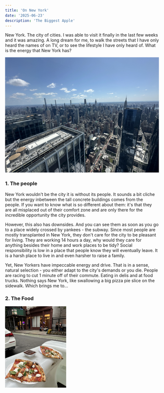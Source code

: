 ```yaml
---
title: 'On New York'
date: '2025-06-23'
description: 'The Biggest Apple'
---
```


New York. The city of cities. I was able to visit it finally in the last few weeks and it was amazing. A long dream for me, to walk the streets that I have only heard the names of on TV, or to see the lifestyle I have only heard of. What is the energy that New York has?

![New York Skyline](/new_york_skyline.JPG)

### 1. The people
New York wouldn't be the city it is without its people. It sounds a bit cliche but the energy inbetween the tall concrete buildings comes from the people. If you want to know what is so different about them: it's that they are all misplaced out of their comfort zone and are only there for the incredible opportunity the city provides.

However, this also has downsides. And you can see them as soon as you go to a place widely crossed by yankees - the subway. Since most people are mostly transplanted in New York, they don't care for the city to be pleasant for living. They are working 14 hours a day, why would they care for anything besides their home and work places to be tidy? Social responsibility is low in a place that people know they will eventually leave. It is a harsh place to live in and even harsher to raise a family.

Yet, New Yorkers have impeccable energy and drive. That is in a sense, natural selection - you either adapt to the city's demands or you die. People are racing to cut 1 minute off of their commute. Eating in delis and at food trucks. Nothing says New York, like swallowing a big pizza pie slice on the sidewalk. Which brings me to...

### 2. The Food

<img src="/pizza_on_the_side_walk.JPG" alt="New York Slice, Baby!" width="200"/>



